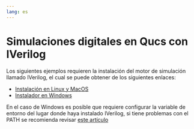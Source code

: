 ```yaml
---
lang: es
---
```


# Simulaciones digitales en Qucs con IVerilog

Los siguientes ejemplos requieren la instalación del motor de simulación llamado IVerilog,
el cual se puede obtener de los siguientes enlaces:

* [Instalación en Linux y MacOS](https://steveicarus.github.io/iverilog/usage/installation.html)
* [Instalador en Windows](https://bleyer.org/icarus/)

En el caso de Windows es posible que requiere configurar la variable de entorno del lugar donde
haya instalado IVerilog, si tiene problemas con el PATH se recomienda revisar [este artículo](https://www.architectryan.com/2018/03/17/add-to-the-path-on-windows-10/)


